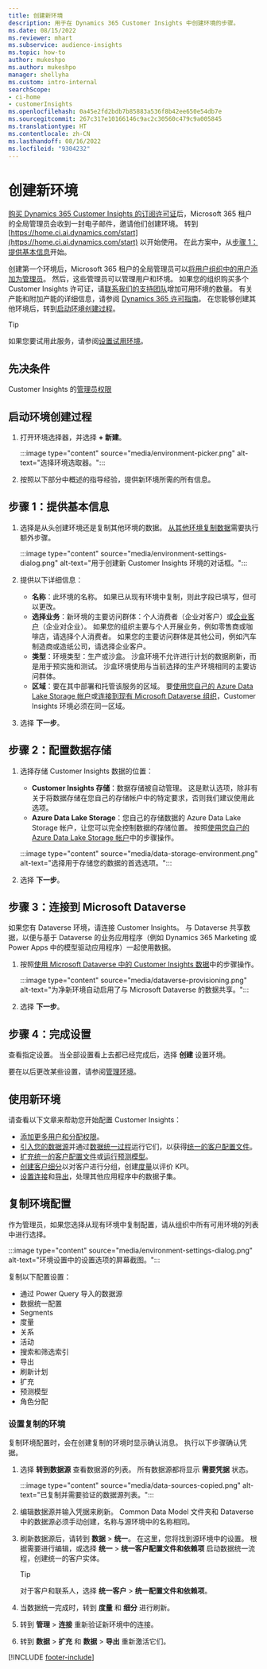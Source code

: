 ```yaml
---
title: 创建新环境
description: 用于在 Dynamics 365 Customer Insights 中创建环境的步骤。
ms.date: 08/15/2022
ms.reviewer: mhart
ms.subservice: audience-insights
ms.topic: how-to
author: mukeshpo
ms.author: mukeshpo
manager: shellyha
ms.custom: intro-internal
searchScope:
- ci-home
- customerInsights
ms.openlocfilehash: 0a45e2fd2bdb7b85883a536f8b42ee650e54db7e
ms.sourcegitcommit: 267c317e10166146c9ac2c30560c479c9a005845
ms.translationtype: HT
ms.contentlocale: zh-CN
ms.lasthandoff: 08/16/2022
ms.locfileid: "9304232"
---
```

# <a name="create-a-new-environment"></a>创建新环境

[购买 Dynamics 365 Customer Insights 的订阅许可证](paid-license.md)后，Microsoft 365 租户的全局管理员会收到一封电子邮件，邀请他们创建环境。 转到 [https://home.ci.ai.dynamics.com/start](https://home.ci.ai.dynamics.com/start) 以开始使用。 在此方案中，从[步骤 1：提供基本信息](#step-1-provide-basic-information)开始。

创建第一个环境后，Microsoft 365 租户的全局管理员可以[将用户组织中的用户添加为管理员](permissions.md)。 然后，这些管理员可以管理用户和环境。 如果您的组织购买多个 Customer Insights 许可证，请[联系我们的支持团队](https://go.microsoft.com/fwlink/?linkid=2079641)增加可用环境的数量。 有关产能和附加产能的详细信息，请参阅 [Dynamics 365 许可指南](https://go.microsoft.com/fwlink/?LinkId=866544)。 在您能够创建其他环境后，转到[启动环境创建过程](#start-the-environment-creation-process)。

> [!TIP]
> 如果您要试用此服务，请参阅[设置试用环境](trial-signup.md)。

## <a name="prerequisites"></a>先决条件

Customer Insights 的[管理员权限](permissions.md)

## <a name="start-the-environment-creation-process"></a>启动环境创建过程

1. 打开环境选择器，并选择 **+ 新建**。
  
   :::image type="content" source="media/environment-picker.png" alt-text="选择环境选取器。":::

1. 按照以下部分中概述的指导经验，提供新环境所需的所有信息。

## <a name="step-1-provide-basic-information"></a>步骤 1：提供基本信息

1. 选择是从头创建环境还是复制其他环境的数据。 [从其他环境复制数据](#copy-the-environment-configuration)需要执行额外步骤。

   :::image type="content" source="media/environment-settings-dialog.png" alt-text="用于创建新 Customer Insights 环境的对话框。":::

1. 提供以下详细信息：

   - **名称**：此环境的名称。 如果已从现有环境中复制，则此字段已填写，但可以更改。
   - **选择业务**：新环境的主要访问群体：个人消费者（企业对客户）或[企业客户](work-with-business-accounts.md)（企业对企业）。 如果您的组织主要与个人开展业务，例如零售商或咖啡店，请选择个人消费者。 如果您的主要访问群体是其他公司，例如汽车制造商或造纸公司，请选择企业客户。
   - **类型**：环境类型：生产或沙盒。 沙盒环境不允许进行计划的数据刷新，而是用于预实施和测试。 沙盒环境使用与当前选择的生产环境相同的主要访问群体。
   - **区域**：要在其中部署和托管该服务的区域。 要[使用您自己的 Azure Data Lake Storage 帐户](own-data-lake-storage.md)或[连接到现有 Microsoft Dataverse 组织](customer-insights-dataverse.md)，Customer Insights 环境必须在同一区域。

1. 选择 **下一步**。

## <a name="step-2-configure-data-storage"></a>步骤 2：配置数据存储

1. 选择存储 Customer Insights 数据的位置：

   - **Customer Insights 存储**：数据存储被自动管理。 这是默认选项，除非有关于将数据存储在您自己的存储帐户中的特定要求，否则我们建议使用此选项。
   - **Azure Data Lake Storage**：您自己的存储数据的 Azure Data Lake Storage 帐户，让您可以完全控制数据的存储位置。 按照[使用您自己的 Azure Data Lake Storage 帐户](own-data-lake-storage.md)中的步骤操作。

   :::image type="content" source="media/data-storage-environment.png" alt-text="选择用于存储您的数据的首选选项。":::

1. 选择 **下一步**。

## <a name="step-3-connect-to-microsoft-dataverse"></a>步骤 3：连接到 Microsoft Dataverse

如果您有 Dataverse 环境，请连接 Customer Insights。 与 Dataverse 共享数据，以便与基于 Dataverse 的业务应用程序（例如 Dynamics 365 Marketing 或 Power Apps 中的模型驱动应用程序）一起使用数据。

1. 按照[使用 Microsoft Dataverse 中的 Customer Insights 数据](customer-insights-dataverse.md)中的步骤操作。

   :::image type="content" source="media/dataverse-provisioning.png" alt-text="为净新环境自动启用了与 Microsoft Dataverse 的数据共享。":::

1. 选择 **下一步**。

## <a name="step-4-finalize-the-settings"></a>步骤 4：完成设置

查看指定设置。 当全部设置看上去都已经完成后，选择 **创建** 设置环境。

要在以后更改某些设置，请参阅[管理环境](manage-environments.md)。

## <a name="work-with-your-new-environment"></a>使用新环境

请查看以下文章来帮助您开始配置 Customer Insights：

- [添加更多用户和分配权限](permissions.md)。
- [引入您的数据源](data-sources.md)并通过[数据统一过程](data-unification.md)运行它们，以获得[统一的客户配置文件](customer-profiles.md)。
- [扩充统一的客户配置文件](enrichment-hub.md)或[运行预测模型](predictions-overview.md)。
- [创建客户细分](segments.md)以对客户进行分组，创建[度量](measures.md)以评价 KPI。
- [设置连接](connections.md)和[导出](export-destinations.md)，处理其他应用程序中的数据子集。

## <a name="copy-the-environment-configuration"></a>复制环境配置

作为管理员，如果您选择从现有环境中复制配置，请从组织中所有可用环境的列表中进行选择。

:::image type="content" source="media/environment-settings-dialog.png" alt-text="环境设置中的设置选项的屏幕截图。":::

复制以下配置设置：

- 通过 Power Query 导入的数据源
- 数据统一配置
- Segments
- 度量
- 关系
- 活动
- 搜索和筛选索引
- 导出
- 刷新计划
- 扩充
- 预测模型
- 角色分配

### <a name="set-up-a-copied-environment"></a>设置复制的环境

复制环境配置时，会在创建复制的环境时显示确认消息。 执行以下步骤确认凭据。

1. 选择 **转到数据源** 查看数据源的列表。 所有数据源都将显示 **需要凭据** 状态。

   :::image type="content" source="media/data-sources-copied.png" alt-text="已复制并需要验证的数据源列表。":::

1. 编辑数据源并输入凭据来刷新。 Common Data Model 文件夹和 Dataverse 中的数据源必须手动创建，名称与源环境中的名称相同。

1. 刷新数据源后，请转到 **数据** > **统一**。 在这里，您将找到源环境中的设置。 根据需要进行编辑，或选择 **统一** > **统一客户配置文件和依赖项** 启动数据统一流程，创建统一的客户实体。

   > [!TIP]
   > 对于客户和联系人，选择 **统一客户** > **统一配置文件和依赖项**。

1. 当数据统一完成时，转到 **度量** 和 **细分** 进行刷新。

1. 转到 **管理** > **连接** 重新验证新环境中的连接。

1. 转到 **数据** > **扩充** 和 **数据** > **导出** 重新激活它们。

[!INCLUDE [footer-include](includes/footer-banner.md)]
